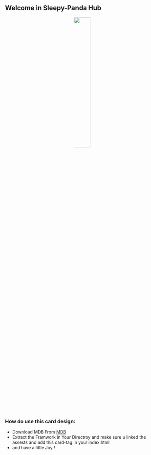 
## Welcome in Sleepy-Panda Hub
<p align="center" width="100%">
    <img width="33%" src="https://previews.dropbox.com/p/thumb/ABqHrNiuLQ1x0H20oRyKG_68OECiBsB3Rnplk7CuZoRQwxL9F7_MBN1vV5LBGWWoboE9nK_AiRUiITjb4ietXPjTtbOB5vK2hzgX60c81ZGbjwTMhzn8gsHqFo923pjfctF2zcesCEaPRFBKerzop5NlvTOT2MgkDrPenHzZR9zy6V7NW4HYVj16r3Xx6cRm_BkICzC5mVQmJd-suKOmY2fZrrhCaG0r-st1GGRSQTZpC0fF8cf1b1s9ovnBZQdqU_uM6RQ0CNcaOPGT4u3Pims1pQNV04NjRfkcyS2RWcJBX-LtN5Y4HkirzePb2vKs-XR826FNap30Wavac686irxCDogN77UrE1E02XeNxo19zcbDwUZyRzWhLdAm1Jz42DAGPvy2g6r9nm006h3mJXoj/p.png">
</p>


### How do use this card design:
- Download MDB From   [MDB](https://mdbootstrap.com/docs/standard/getting-started/installation/)
- Extract the Framwork in Your Directroy and make sure u linked the assests and add this card-tag in your index.html
- and have a little Joy !
